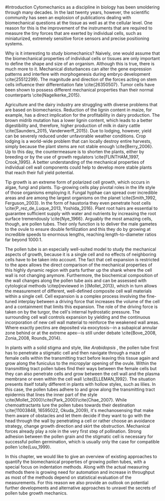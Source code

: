 #Introduction
Cytomechanics as a discipline in biology has been smoldering through many decades. In the last twenty years, however, the scientific community has seen an explosion of publications dealing with biomechanical questions at the tissue as well as at the cellular level. One reason for this is the improvement of the instruments that are required to measure the tiny forces that are exerted by individual cells, such as miniaturized, extremely sensitive force sensors and precise positioning systems.

Why is it interesting to study biomechanics? Naively, one would assume that the biomechanical properties of individual cells or tissues are only important to define the shape and size of an organism. Although this is true, there is much more to it. Mechanical disturbances can alter the gene expression patterns and interfere with morphogenesis during embryo development \cite{25512299}. The magnitude and direction of the forces acting on stem cells influence their differentiation fate \cite{26350507}. Tumor cells have been shown to possess different mechanical properties than their normal counterparts \cite{Nagelkerke_2015}.

Agriculture and the dairy industry are struggling with diverse problems that are based on biomechanics. Reduction of the lignin content in maize, for example, has a direct implication for the profitability in dairy production. The brown midrib mutation has a lower lignin content, which leads to a better digestibility and, therefore, higher production of milk in dairy cattle \cite{Saunders_2015, Vanderwerff_2015}. Due to lodging, however, yield can be severely reduced under unfavorable weather conditions. Crop lodging is a world-wide problem that can locally destroy entire harvests, simply because the plant stems are not stable enough \cite{Berry_2006}. Up to this day, the countermeasure is to shorten the plants, either by breeding or by the use of growth regulators \cite{FLINTHAM_1997, Crook_1995}. A better understanding of the mechanical properties of individual cell wall components could help to develop more stable plants that reach their full yield potential.

Tip growth is an extreme form of polarized cell growth, which occurs in algae, fungi and plants. Tip-growing cells play pivotal roles in the life style of those organisms employing it. Fungal hyphae can spread over incredible areas and are among the largest organisms on the planet \cite{Smith_1992, Ferguson_2003}. In the form of haustoria they even penetrate host cells \cite{P_rez_de_Luque_2013, Yoshida_2016}. Plant root hairs are essential to guarantee sufficient supply with water and nutrients by increasing the root surface tremendously \cite{Nye_1966}. Arguably the most amazing cells, though, are pollen tubes. Their only function is to deliver the male gametes to the ovule to ensure double fertilization and this they do by growing at incredible speeds to enormous lengths, reaching length-to-diameter ratios far beyond 1000:1.

The pollen tube is an especially well-suited model to study the mechanical aspects of growth, because it is a single cell and no effects of neighboring cells have to be taken into account. The fact that cell expansion is restricted to the apex allows the direct comparison of the mechanical properties of this highly dynamic region with parts further up the shank where the cell wall is not changing anymore. Furthermore, the biochemical composition of the wall changes along the pollen tube axis and can be assessed with cytological methods \citep[reviewed in ]{Mollet_2013}, which in turn allows the measurement of different, well-defined composite cell wall materials within a single cell. Cell expansion is a complex process involving the fine-tuned interplay between a driving force that increases the volume of the cell and a containment that limits this expansion. The role of the driving force is taken on by the turgor, the cell's internal hydrostatic pressure. The surrounding cell wall controls expansion by yielding and the continuous incorporation of new cell wall material to reinforce the weakened wall areas. Where exactly pectins are deposited via exocytosis--in a subapical annular zone behind or at the extreme apex--is still under debate \cite{Bove_2008, Zonia_2008, Rounds_2014}.

In plants with a solid stigma and style, like *Arabidopsis* , the pollen tube first has to penetrate a stigmatic cell and then navigate through a maze of female cells within the transmitting tract before leaving this tissue again and grow along the funiculus to the micropylar opening of the ovule. Within the transmitting tract pollen tubes find their ways between the female cells but they can also penetrate cells and grow between the cell wall and the plasma membrane or even within the cell wall \cite{ELLEMAN_1992}. The situation presents itself totally different in plants with hollow styles, such as lilies. In this case, the pollen tubes adhere to and grow along the transmitting tract epidermis that lines the inner part of the style \cite{Mollet_2000}\cite{Park_2000}\cite{Chae_2007}. While chemoattractants lure the pollen tubes towards their destination \cite{11003848, 16595022, Okuda_2009}, it's mechanosensing that make them aware of obstacles and let them decide if they want to go with the head through the wall by penetrating a cell or rather choose an avoidance strategy, change growth direction and skirt the obstruction. Mechanical forces already play a role in the very first step of pollination. Strong adhesion between the pollen grain and the stigmatic cell is necessary for successful pollen germination, which is usually only the case for compatible pollen \cite{Luu_1999}.

In this chapter, we would like to give an overview of  existing approaches to quantify the biomechanical properties of growing pollen tubes, with a special focus on indentation methods. Along with the actual measuring methods there is growing need for automation and increase in throughput as most of the methods depend on statistical evaluation of the measurements. For this reason we also provide an outlook on potential further developments and alternative approaches to unravel the secrets of pollen tube growth mechanics.